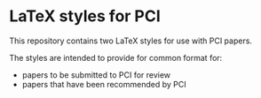 LaTeX styles for PCI
====================

This repository contains two LaTeX styles for use with PCI papers.

The styles are intended to provide for common format for:
- papers to be submitted to PCI for review
- papers that have been recommended by PCI
